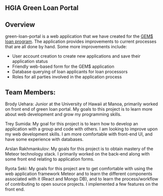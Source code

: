 ## HGIA Green Loan Portal

## Overview

green-loan-portal is a web application that we have created for the [GEM$ loan program](https://gems.hawaii.gov/). The application provides improvements to current processes that are all done by hand. Some more improvements include:

* User account creation to create new applications and save their application status
* Friendly web-based form for the GEM$ application
* Database querying of loan applicants for loan processors
* Roles for all parties involved in the application process

## Team Members:

Brody Uehara: Junior at the University of Hawaii at Manoa, primarily worked on front end of green loan portal. My goals to this project is to learn more about web development and grow my programming skills. 

Trey Sumida: My goal for this project is to learn how to develop an application with a group and code with others. I am looking to improve upon my web development skills. I am more comfortable with front-end UI, and have some experience with databases.

Arslan Rakhmankulov: My goals for this project is to obtain mastery of the Meteor technology stack. I primarily worked on the back-end along with some front end relating to application forms.

Ryota Seki: My goals for this project are to get comfortable with using the web application framework Meteor and to learn the different components associated with it (React and Mongo DB), and to learn the process/workflow of contributing to open source projects. I implemented a few features on the front end. 
